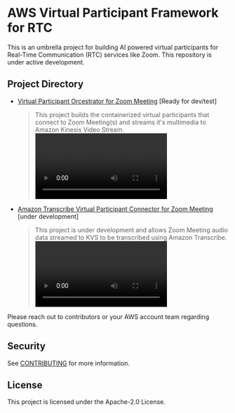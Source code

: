 # AWS Virtual Participant Framework for RTC 

This is an umbrella project for building AI powered virtual participants for Real-Time Communication (RTC) services like Zoom. This repository is under active development. 

## Project Directory
* [Virtual Participant Orcestrator for Zoom Meeting](virtual-participant-orchestrator-for-zoom-meeting/README.md) [Ready for dev/test]

	> This project builds the containerized virtual participants that connect to Zoom Meeting(s) and streams it's multimedia to Amazon Kinesis Video Stream. 
	![](virtual-participant-orchestrator-for-zoom-meeting/docs/videos/virtual-participant-framework-producer-consumer-zoomtopia-demo.mp4)


* [Amazon Transcribe Virtual Participant Connector for Zoom Meeting](amazon-transcribe-lca-virtual-participant-connector-for-zoom-meeting/README.md) [under development]

	>This project is under development and allows Zoom Meeting audio data streamed to KVS to be transcribed using Amazon Transcribe.
	![](amazon-transcribe-lca-virtual-participant-connector-for-zoom-meeting/docs/videos/amazon-transcribe-lca-virtual-participant-connector-zoomtopia-demo.mp4)


Please reach out to contributors or your AWS account team regarding questions.

## Security

See [CONTRIBUTING](CONTRIBUTING.md#security-issue-notifications) for more information.

## License

This project is licensed under the Apache-2.0 License.